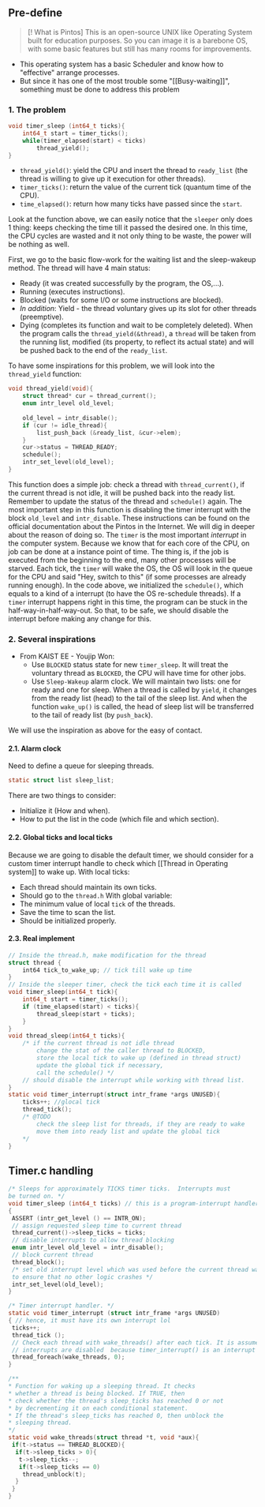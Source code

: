 ## Pre-define
>[! What is Pintos]
>This is an open-source UNIX like Operating System built for education purposes. So you can image it is a barebone OS, with some basic features but still has many rooms for improvements.

- This operating system has a basic Scheduler and know how to "effective" arrange processes.
- But since it has one of the most trouble some "[[Busy-waiting]]", something must be done to address this problem

### 1. The problem
```C
void timer_sleep (int64_t ticks){
	int64_t start = timer_ticks();
	while(timer_elapsed(start) < ticks)
		thread_yield();
}
```
- `thread_yield()`: yield the CPU and insert the thread to `ready_list` (the thread is willing to give up it execution for other threads).
- `timer_ticks()`: return the value of the current tick (quantum time of the CPU).
- `time_elapsed()`: return how many ticks have passed since the `start`.

Look at the function above, we can easily notice that  the `sleeper` only does 1 thing: keeps checking the time till it passed the desired one. In this time, the CPU cycles are wasted and it not only thing to be waste, the power will be nothing as well.

First, we go to the basic flow-work for the waiting list and the sleep-wakeup method. The thread will have 4 main status:
- Ready (it was created successfully by the program, the OS,...).
- Running (executes instructions).
- Blocked (waits for some I/O or some instructions are blocked).
- *In addition*: Yield - the thread voluntary gives up its slot for other threads (preemptive).
- Dying (completes its function and wait to be completely deleted).
When the program calls the `thread_yield(&thread)`, a `thread` will be taken from the running list, modified (its property, to reflect its actual state) and will be pushed back to the end of the `ready_list`.

To have some inspirations for this problem, we will look into the `thread_yield` function:
```C
void thread_yield(void){
	struct thread* cur = thread_current();
	enum intr_level old_level;
	
	old_level = intr_disable();
	if (cur != idle_thread){
		list_push_back (&ready_list, &cur->elem);
	}
	cur->status = THREAD_READY;
	schedule();
	intr_set_level(old_level);
}
```

This function does a simple job: check a thread with `thread_current()`, if the current thread is not idle, it will be pushed back into the ready list. Remember to update the status of the thread and `schedule()` again.
The most important step in this function is disabling the timer interrupt with the block `old_level` and `intr_disable`. These instructions can be found on the official documentation about the Pintos in the Internet. We will dig in deeper about the reason of doing so.
The `timer` is the most important *interrupt* in the computer system. Because we know that for each core of the CPU, on job can be done at a instance point of time. The thing is, if the job is executed from the beginning to the end, many other processes will be starved. Each tick, the `timer` will wake the OS, the OS will look in the queue for the CPU and said "Hey, switch to this" (if some processes are already running enough). In the code above, we initialized the `schedule()`, which equals to a kind of a interrupt (to have the OS re-schedule threads). If a `timer` interrupt happens right in this time, the program can be stuck in the half-way-in-half-way-out. So that, to be safe, we should disable the interrupt before making any change for this.

### 2. Several inspirations
- From KAIST EE - Youjip Won:
	- Use `BLOCKED` status state for new `timer_sleep`. It will treat the voluntary thread as `BLOCKED`, the CPU will have time for other jobs.
	- Use `Sleep-Wakeup` alarm clock. We will maintain two lists: one for ready and one for sleep. When a thread is called by `yield`, it changes from the ready list (head) to the tail of the sleep list. And when the function `wake_up()` is called, the head of sleep list will be transferred to the tail of ready list (by `push_back`).

We will use the inspiration as above for the easy of contact.
#### 2.1. Alarm clock
Need to define a queue for sleeping threads.
```C
static struct list sleep_list;
```
There are two things to consider:
- Initialize it (How and when).
- How to put the list in the code (which file and which section).
#### 2.2. Global ticks and local ticks
Because we are going to disable the default timer, we should consider for a custom timer interrupt handle to check which [[Thread in Operating system]] to wake up.
With local ticks:
- Each thread should maintain its own ticks.
- Should go to the `thread.h`
With global variable:
- The minimum value of local `tick` of the threads.
- Save the time to scan the list.
- Should be initialized properly.
#### 2.3. Real implement
```C
// Inside the thread.h, make modification for the thread 
struct thread {
	int64 tick_to_wake_up; // tick till wake up time
}
// Inside the sleeper timer, check the tick each time it is called
void timer_sleep(int64_t tick){
	int64_t start = timer_ticks();
	if (time_elapsed(start) < ticks){
		thread_sleep(start + ticks);
	}
}
void thread_sleep(int64_t ticks){
	/* if the current thread is not idle thread
		change the stat of the caller thread to BLOCKED,
		store the local tick to wake up (defined in thread struct)
		update the global tick if necessary,
		call the schedule() */
	// should disable the interrupt while working with thread list.
}
static void timer_interrupt(struct intr_frame *args UNUSED){
	ticks++; //glocal tick
	thread_tick();
	/* @TODO
		check the sleep list for threads, if they are ready to wake
		move them into ready list and update the global tick
	*/
}
```

## Timer.c handling
```C
/* Sleeps for approximately TICKS timer ticks.  Interrupts must
be turned on. */
void timer_sleep (int64_t ticks) // this is a program-interrupt handler
{
 ASSERT (intr_get_level () == INTR_ON);
 // assign requested sleep time to current thread
 thread_current()->sleep_ticks = ticks;
 // disable interrupts to allow thread blocking
 enum intr_level old_level = intr_disable();
 // block current thread
 thread_block();
 /* set old interrupt level which was used before the current thread was blocked
 to ensure that no other logic crashes */
 intr_set_level(old_level);
}

/* Timer interrupt handler. */
static void timer_interrupt (struct intr_frame *args UNUSED)
{ // hence, it must have its own interrupt lol
 ticks++;
 thread_tick ();
 // Check each thread with wake_threads() after each tick. It is assumed that
 // interrupts are disabled  because timer_interrupt() is an interrupt handler.
 thread_foreach(wake_threads, 0);
}

/**
* Function for waking up a sleeping thread. It checks
* whether a thread is being blocked. If TRUE, then
* check whether the thread's sleep_ticks has reached 0 or not
* by decrementing it on each conditional statement.
* If the thread's sleep_ticks has reached 0, then unblock the
* sleeping thread.
*/
static void wake_threads(struct thread *t, void *aux){
 if(t->status == THREAD_BLOCKED){
  if(t->sleep_ticks > 0){
   t->sleep_ticks--;
   if(t->sleep_ticks == 0)
    thread_unblock(t);
  }
 }
}
```
